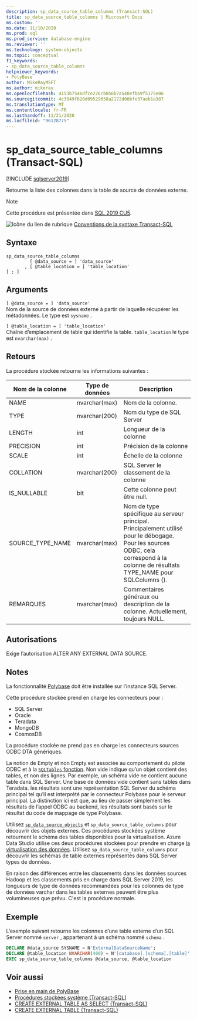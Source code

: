 ```yaml
---
description: sp_data_source_table_columns (Transact-SQL)
title: sp_data_source_table_columns | Microsoft Docs
ms.custom: ''
ms.date: 11/10/2020
ms.prod: sql
ms.prod_service: database-engine
ms.reviewer: ''
ms.technology: system-objects
ms.topic: conceptual
f1_keywords:
- sp_data_source_table_columns
helpviewer_keywords:
- PolyBase
author: MikeRayMSFT
ms.author: mikeray
ms.openlocfilehash: 4153b7546dfce226cb056b7a548efb69f5175e06
ms.sourcegitcommit: 4c3949f620d09529658a2172d00bfe37aeb1a387
ms.translationtype: MT
ms.contentlocale: fr-FR
ms.lasthandoff: 11/21/2020
ms.locfileid: "96128775"
---
```

# <a name="sp_data_source_table_columns-transact-sql"></a>sp_data_source_table_columns (Transact-SQL)

[!INCLUDE [sqlserver2019](../../includes/applies-to-version/sqlserver2019.md)]

Retourne la liste des colonnes dans la table de source de données externe.
  
> [!NOTE]
> Cette procédure est présentée dans [SQL 2019 CU5](../../big-data-cluster/release-notes-big-data-cluster.md#cu5).

![Icône du lien de rubrique](../../database-engine/configure-windows/media/topic-link.gif "Icône du lien de rubrique") [Conventions de la syntaxe Transact-SQL](../../t-sql/language-elements/transact-sql-syntax-conventions-transact-sql.md)  
  
## <a name="syntax"></a>Syntaxe  
  
```sqlsyntax
sp_data_source_table_columns
         [ @data_source = ] 'data_source'
       , [ @table_location = ] 'table_location'
[ ; ]
```  

## <a name="arguments"></a>Arguments

`[ @data_source = ] 'data_source'`   
Nom de la source de données externe à partir de laquelle récupérer les métadonnées. Le type est `sysname` .

`[ @table_location = ] 'table_location'`   
Chaîne d’emplacement de table qui identifie la table. `table_location` le type est `nvarchar(max)` .

## <a name="returns"></a>Retours

La procédure stockée retourne les informations suivantes :

|Nom de la colonne |Type de données |Description|
|---|---|---|
|NAME|nvarchar(max)|Nom de la colonne.
|TYPE|nvarchar(200)|Nom du type de SQL Server
|LENGTH|int|Longueur de la colonne
|PRECISION|int|Précision de la colonne
|SCALE|int|Échelle de la colonne
|COLLATION|nvarchar(200)|SQL Server le classement de la colonne
|IS_NULLABLE|bit|Cette colonne peut être null.
|SOURCE_TYPE_NAME|nvarchar(max)|Nom de type spécifique au serveur principal. Principalement utilisé pour le débogage. Pour les sources ODBC, cela correspond à la colonne de résultats TYPE_NAME pour SQLColumns ().
|REMARQUES|nvarchar(max)|Commentaires généraux ou description de la colonne. Actuellement, toujours NULL.|

## <a name="permissions"></a>Autorisations  

Exige l’autorisation ALTER ANY EXTERNAL DATA SOURCE.
  
## <a name="remarks"></a>Notes  

La fonctionnalité  [Polybase](../../relational-databases/polybase/polybase-guide.md) doit être installée sur l’instance SQL Server.

Cette procédure stockée prend en charge les connecteurs pour :

- SQL Server
- Oracle
- Teradata
- MongoDB
- CosmosDB

La procédure stockée ne prend pas en charge les connecteurs sources ODBC DTA génériques.

La notion de Empty et non Empty est associée au comportement du pilote ODBC et à la [ `SQLTables` fonction](../native-client-odbc-api/sqltables.md). Non vide indique qu’un objet contient des tables, et non des lignes. Par exemple, un schéma vide ne contient aucune table dans SQL Server. Une base de données vide contient sans tables dans Teradata. les résultats sont une représentation SQL Server du schéma principal tel qu’il est interprété par le connecteur Polybase pour le serveur principal. La distinction ici est que, au lieu de passer simplement les résultats de l’appel ODBC au backend, les résultats sont basés sur le résultat du code de mappage de type Polybase.

Utilisez [`sp_data_source_objects`](sp-data-source-objects.md) et `sp_data_source_table_columns` pour découvrir des objets externes. Ces procédures stockées système retournent le schéma des tables disponibles pour la virtualisation. Azure Data Studio utilise ces deux procédures stockées pour prendre en charge [la virtualisation des données](../../azure-data-studio/extensions/data-virtualization-extension.md). Utilisez `sp_data_source_table_columns` pour découvrir les schémas de table externes représentés dans SQL Server types de données.

En raison des différences entre les classements dans les données sources Hadoop et les classements pris en charge dans SQL Server 2019, les longueurs de type de données recommandées pour les colonnes de type de données varchar dans les tables externes peuvent être plus volumineuses que prévu. C'est la procédure normale.

## <a name="example"></a>Exemple  

L’exemple suivant retourne les colonnes d’une table externe d’un SQL Server nommé `server` , appartenant à un schéma nommé `schema` .
  
```sql
DECLARE @data_source SYSNAME = N'ExternalDataSourceName';
DECLARE @table_location NVARCHAR(400) = N'[database].[schema].[table]';
EXEC sp_data_source_table_columns @data_source, @table_location
```  
  
## <a name="see-also"></a>Voir aussi

- [Prise en main de PolyBase](../polybase/polybase-guide.md)
- [Procédures stockées système &#40;Transact-SQL&#41;](../../relational-databases/system-stored-procedures/system-stored-procedures-transact-sql.md)
- [CREATE EXTERNAL TABLE AS SELECT (Transact-SQL)](../../t-sql/statements/create-external-table-as-select-transact-sql.md)
- [CREATE EXTERNAL TABLE (Transact-SQL)](../../t-sql/statements/create-external-table-transact-sql.md)